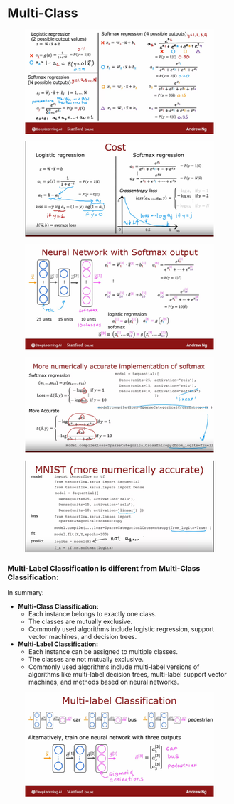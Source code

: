 # Multi-Class

<figure><img src="../../.gitbook/assets/image (21).png" alt=""><figcaption></figcaption></figure>

<figure><img src="../../.gitbook/assets/image (22).png" alt=""><figcaption></figcaption></figure>

<figure><img src="../../.gitbook/assets/image (23).png" alt=""><figcaption></figcaption></figure>

<figure><img src="../../.gitbook/assets/image (24).png" alt=""><figcaption></figcaption></figure>

<figure><img src="../../.gitbook/assets/image (25).png" alt=""><figcaption></figcaption></figure>

### Multi-Label Classification is different from Multi-Class Classification:

In summary:

* **Multi-Class Classification:**
  * Each instance belongs to exactly one class.
  * The classes are mutually exclusive.
  * Commonly used algorithms include logistic regression, support vector machines, and decision trees.
* **Multi-Label Classification:**
  * Each instance can be assigned to multiple classes.
  * The classes are not mutually exclusive.
  * Commonly used algorithms include multi-label versions of algorithms like multi-label decision trees, multi-label support vector machines, and methods based on neural networks.

<figure><img src="../../.gitbook/assets/image (26).png" alt=""><figcaption></figcaption></figure>
